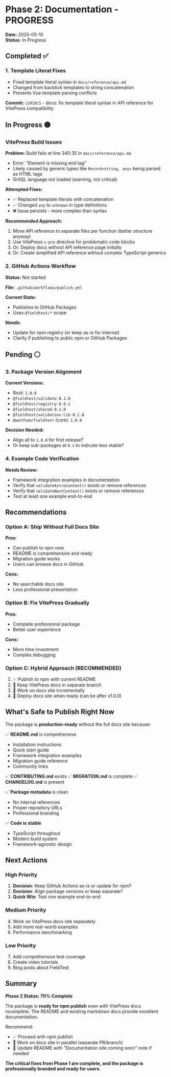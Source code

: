 # Phase 2: Documentation - PROGRESS

**Date:** 2025-05-10  
**Status:** In Progress

## Completed ✅

### 1. Template Literal Fixes
- Fixed template literal syntax in `docs/reference/api.md`
- Changed from backtick templates to string concatenation
- Prevents Vue template parsing conflicts

**Commit:** `c291dc5` - docs: fix template literal syntax in API reference for VitePress compatibility

## In Progress 🟡

### VitePress Build Issues

**Problem:** Build fails at line 340:35 in `docs/reference/api.md`
- Error: "Element is missing end tag"
- Likely caused by generic types like `Record<string, any>` being parsed as HTML tags
- GritQL language not loaded (warning, not critical)

**Attempted Fixes:**
- ✅ Replaced template literals with concatenation
- ✅ Changed `any` to `unknown` in type definitions
- ❌ Issue persists - more complex than syntax

**Recommended Approach:**
1. Move API reference to separate files per function (better structure anyway)
2. Use VitePress `v-pre` directive for problematic code blocks
3. Or: Deploy docs without API reference page initially
4. Or: Create simplified API reference without complex TypeScript generics

### 2. GitHub Actions Workflow

**Status:** Not started

**File:** `.github/workflows/publish.yml`

**Current State:**
- Publishes to GitHub Packages
- Uses `@fieldtest/*` scope

**Needs:**
- Update for npm registry (or keep as-is for internal)
- Clarify if publishing to public npm or GitHub Packages

## Pending ⚪

### 3. Package Version Alignment

**Current Versions:**
- Root: `1.0.0`
- `@fieldtest/validate`: `0.1.0`
- `@fieldtest/registry`: `0.0.1`
- `@fieldtest/shared`: `0.1.0`
- `@fieldtest/validation-lib`: `0.1.0`
- `@watthem/fieldtest` (core): `1.0.0`

**Decision Needed:**
- Align all to `1.0.0` for first release?
- Or keep sub-packages at `0.x` to indicate less stable?

### 4. Example Code Verification

**Needs Review:**
- Framework integration examples in documentation
- Verify that `validateAstroContent()` exists or remove references
- Verify that `validateNextContent()` exists or remove references  
- Test at least one example end-to-end

## Recommendations

### Option A: Ship Without Full Docs Site
**Pros:**
- Can publish to npm now
- README is comprehensive and ready
- Migration guide works
- Users can browse docs in GitHub

**Cons:**
- No searchable docs site
- Less professional presentation

### Option B: Fix VitePress Gradually
**Pros:**
- Complete professional package
- Better user experience

**Cons:**
- More time investment
- Complex debugging

### Option C: Hybrid Approach (RECOMMENDED)
1. ✅ Publish to npm with current README
2. 📝 Keep VitePress docs in separate branch
3. 🔄 Work on docs site incrementally
4. 🚀 Deploy docs site when ready (can be after v1.0.0)

## What's Safe to Publish Right Now

The package is **production-ready** without the full docs site because:

✅ **README.md** is comprehensive
- Installation instructions
- Quick start guide
- Framework integration examples
- Migration guide reference
- Community links

✅ **CONTRIBUTING.md** exists
✅ **MIGRATION.md** is complete
✅ **CHANGELOG.md** is present

✅ **Package metadata** is clean
- No internal references
- Proper repository URLs
- Professional branding

✅ **Code is stable**
- TypeScript throughout
- Modern build system
- Framework-agnostic design

## Next Actions

### High Priority
1. **Decision**: Keep GitHub Actions as-is or update for npm?
2. **Decision**: Align package versions or keep separate?
3. **Quick Win**: Test one example end-to-end

### Medium Priority
4. Work on VitePress docs site separately
5. Add more real-world examples
6. Performance benchmarking

### Low Priority
7. Add comprehensive test coverage
8. Create video tutorials
9. Blog posts about FieldTest

## Summary

**Phase 2 Status: 70% Complete**

The package is **ready for npm publish** even with VitePress docs incomplete. The README and existing markdown docs provide excellent documentation.

Recommend:
- ✅ Proceed with npm publish
- 🔄 Work on docs site in parallel (separate PR/branch)
- 📝 Update README with "Documentation site coming soon" note if needed

**The critical fixes from Phase 1 are complete, and the package is professionally branded and ready for users.**